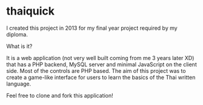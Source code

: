 # thaiquick

I created this project in 2013 for my final year project required by my diploma.

What is it?

It is a web application (not very well built coming from me 3 years later XD) that has a PHP backend, MySQL server and minimal JavaScript
on the client side. Most of the controls are PHP based. The aim of this project was to create a game-like interface for users to learn
the basics of the Thai written language.

Feel free to clone and fork this application!
